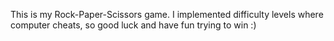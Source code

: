 This is my Rock-Paper-Scissors game.
I implemented difficulty levels where computer cheats, so good luck and have fun trying to win :)
